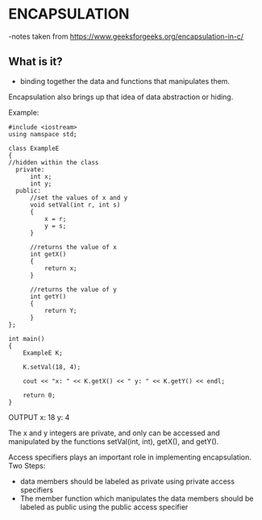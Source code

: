 # ENCAPSULATION
-notes taken from https://www.geeksforgeeks.org/encapsulation-in-c/

## What is it?
- binding together the data and functions that manipulates them.

Encapsulation also brings up that idea of data abstraction or hiding.

Example:
```
#include <iostream>
using namspace std;

class ExampleE
{
//hidden within the class
  private:
      int x;
      int y;
  public:
      //set the values of x and y
      void setVal(int r, int s)
      {
          x = r;
          y = s;
      }
      
      //returns the value of x
      int getX()
      {
          return x;
      }
      
      //returns the value of y
      int getY()
      {
          return Y;
      } 
};

int main()
{
    ExampleE K;
    
    K.setVal(18, 4);
    
    cout << "x: " << K.getX() << " y: " << K.getY() << endl;
    
    return 0;
}
```

OUTPUT
x: 18 y: 4

The x and y integers are private, and only can be accessed and manipulated by the functions setVal(int, int), getX(), and getY().

Access specifiers plays an important role in implementing encapsulation.
Two Steps:
  - data members should be labeled as private using private access specifiers
  - The member function which manipulates the data members should be labeled as public using the public access specifier
